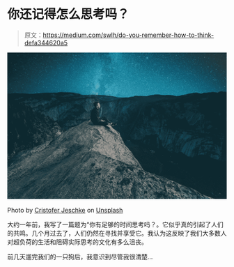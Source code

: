 # 你还记得怎么思考吗？

> 原文：<https://medium.com/swlh/do-you-remember-how-to-think-defa344620a5>

![](img/63043a38bd77560311b6615d2a4f7bb7.png)

Photo by [Cristofer Jeschke](https://unsplash.com/@cristofer?utm_source=unsplash&utm_medium=referral&utm_content=creditCopyText) on [Unsplash](https://unsplash.com/search/photos/thinking?utm_source=unsplash&utm_medium=referral&utm_content=creditCopyText)

大约一年前，我写了一篇题为“你有足够的时间思考吗？。它似乎真的引起了人们的共鸣。几个月过去了，人们仍然在寻找并享受它。我认为这反映了我们大多数人对超负荷的生活和阻碍实际思考的文化有多么沮丧。

前几天遛完我们的一只狗后，我意识到尽管我很清楚…